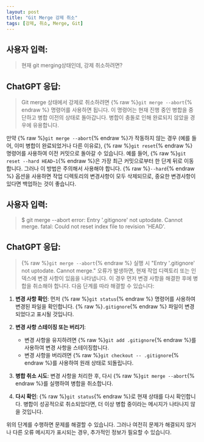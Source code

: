 ```yaml
---
layout: post
title: "Git Merge 강제 취소"
tags: [강제, 취소, Merge, Git]
---
```


## 사용자 입력:
> 현재  git merging상태인데, 강제 취소하려면?

## ChatGPT 응답:
> Git merge 상태에서 강제로 취소하려면 {% raw %}`git merge --abort`{% endraw %} 명령어를 사용하면 됩니다. 이 명령어는 현재 진행 중인 병합을 중단하고 병합 이전의 상태로 돌아갑니다. 병합이 충돌로 인해 완료되지 않았을 경우에 유용합니다.

만약 {% raw %}`git merge --abort`{% endraw %}가 작동하지 않는 경우 (예를 들어, 이미 병합이 완료되었거나 다른 이유로), {% raw %}`git reset`{% endraw %} 명령어를 사용하여 이전 커밋으로 돌아갈 수 있습니다. 예를 들어, {% raw %}`git reset --hard HEAD~1`{% endraw %}은 가장 최근 커밋으로부터 한 단계 뒤로 이동합니다. 그러나 이 방법은 주의해서 사용해야 합니다. {% raw %}`--hard`{% endraw %} 옵션을 사용하면 작업 디렉토리의 변경사항이 모두 삭제되므로, 중요한 변경사항이 있다면 백업하는 것이 좋습니다.

## 사용자 입력:
> $ git merge --abort
error: Entry '.gitignore' not uptodate. Cannot merge.
fatal: Could not reset index file to revision 'HEAD'.

## ChatGPT 응답:
> {% raw %}`git merge --abort`{% endraw %} 실행 시 "Entry '.gitignore' not uptodate. Cannot merge." 오류가 발생하면, 현재 작업 디렉토리 또는 인덱스에 변경 사항이 있음을 나타냅니다. 이 경우 먼저 변경 사항을 해결한 후에 병합을 취소해야 합니다. 다음 단계를 따라 해결할 수 있습니다:

1. **변경 사항 확인**: 먼저 {% raw %}`git status`{% endraw %} 명령어를 사용하여 변경된 파일을 확인합니다. {% raw %}`.gitignore`{% endraw %} 파일이 변경되었다고 표시될 것입니다.

2. **변경 사항 스테이징 또는 버리기**:
   - 변경 사항을 유지하려면 {% raw %}`git add .gitignore`{% endraw %}를 사용하여 변경 사항을 스테이징합니다.
   - 변경 사항을 버리려면 {% raw %}`git checkout -- .gitignore`{% endraw %}를 사용하여 원래 상태로 되돌립니다.

3. **병합 취소 시도**: 변경 사항을 처리한 후, 다시 {% raw %}`git merge --abort`{% endraw %}를 실행하여 병합을 취소합니다.

4. **다시 확인**: {% raw %}`git status`{% endraw %}로 현재 상태를 다시 확인합니다. 병합이 성공적으로 취소되었다면, 더 이상 병합 중이라는 메시지가 나타나지 않을 것입니다.

위의 단계를 수행하면 문제를 해결할 수 있습니다. 그러나 여전히 문제가 해결되지 않거나 다른 오류 메시지가 표시되는 경우, 추가적인 정보가 필요할 수 있습니다.

